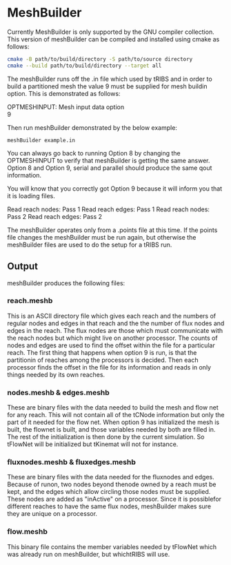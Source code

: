 # MeshBuilder

Currently MeshBuilder is only supported by the GNU compiler collection. This version of meshBuilder can be compiled and installed using cmake as follows:

```bash
cmake -B path/to/build/directory -S path/to/source directory
cmake --build path/to/build/directory --target all
```

The meshBuilder runs off the .in file which used by tRIBS and in order to build a partitioned mesh the value 9 must be supplied for mesh buildin option.
This is demonstrated as follows:

OPTMESHINPUT:   Mesh input data option  
9

Then run meshBuilder demonstrated by the below example:

```meshBuilder example.in```

You can always go back to running Option 8 by changing the OPTMESHINPUT to
verify that meshBuilder is getting the same answer.  Option 8 and Option 9,
serial and parallel should produce the same qout information.

You will know that you correctly got Option 9 because it will inform you that
it is loading files.

Read reach nodes: Pass 1
Read reach edges: Pass 1
Read reach nodes: Pass 2
Read reach edges: Pass 2

The meshBuilder operates only from a .points file at this time.  If the
points file changes the meshBuilder must be run again, but otherwise the
meshBuilder files are used to do the setup for a tRIBS run.

## Output
meshBuilder produces the following files:

### reach.meshb     
This is an ASCII directory file which gives each reach and the numbers of regular nodes and edges in that reach and the
the number of flux nodes and edges in the reach. The flux nodes are those which must communicate with the reach nodes but which might live on another processor.
The counts of nodes and edges are used to find the offset within the file for a particular reach.  The first thing that happens when option 9 is run, is that the partitionin of reaches among the processors is decided.  Then each processor finds the offset in the file for its information and reads in only things needed by its own reaches.

### nodes.meshb & edges.meshb
These are binary files with the data needed to build the mesh and flow net for any reach.  This will not contain all of the tCNode information but only the part of it needed for the flow net.  When option 9 has initialized the mesh is built, the flownet is built, and those variables needed by both are filled in.  The rest of the initialization is then done by the current simulation.  So tFlowNet will be initialized but tKinemat will not for instance.

### fluxnodes.meshb & fluxedges.meshb
These are binary files with the data needed for the fluxnodes and edges.  Because of runon, two nodes beyond thenode owned by a reach must be kept, and the edges which allow circling those nodes must be supplied.  These nodes are added as "inActive" on a processor.  Since it is possiblefor different reaches to have the same flux nodes, meshBuilder makes sure they are unique on a processor.

### flow.meshb
This binary file contains the member variables needed by tFlowNet which was already run on meshBuilder, but whichtRIBS will use.


